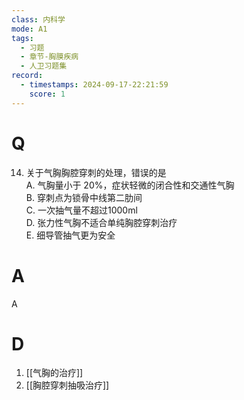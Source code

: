 ```yaml
---
class: 内科学
mode: A1
tags:
  - 习题
  - 章节-胸膜疾病
  - 人卫习题集
record:
  - timestamps: 2024-09-17-22:21:59
    score: 1
---
```


# Q
14. 关于气胸胸腔穿刺的处理，错误的是  
A. 气胸量小于 20%，症状轻微的闭合性和交通性气胸  
B. 穿刺点为锁骨中线第二肋间  
C. 一次抽气量不超过1000ml  
D. 张力性气胸不适合单纯胸腔穿刺治疗  
E. 细导管抽气更为安全  
# A
A
# D
1. [[气胸的治疗]]
2. [[胸腔穿刺抽吸治疗]]